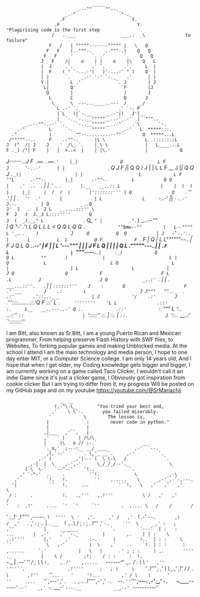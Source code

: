             
                                    _____
                              _.--""     ""--._
                          _.-"                 "-._
                        .F                         Y.
                      .F                             Y.            "Plagirising code is the first step
                     /   ..___                 ___..   \               to failure"
                    F   /   | """""-------""""" |   \   Q
                   F   F    (.-"""-.     .-"""-.)    Q   Q
                  F   F    .'       `. .'       `.    Q   Q
                 J   F    /|    o    | |    o    |\    Q   L
                 |  J     .`.       .' `.       .'.     L  |
                 |  F    ( " `-...-'(   )'-...-' " )    Q  |
                 | |      `.    _.-' '-' `-._    .'      | |
                 Y |        L .'             `. J        | J
                  L|        Q'                 `F        |J
                   Q        |                   |        J
                    L       C                   D       J
                     \      \  ---...____..---  /     _/
                      `L .-' `.               .' `-. P
                       |`L   (|`-.__     __.-'|)   J'|__
                       |  `-._`-..__"""""__..-'_.-'  |  """..
           _..--""-..-' `.    `-..__"""""__..-"    .'\       `-.
        .-"         L     `-._      """""      _.-'   L  *****:::.
      ."            |         ""--.........--""        Q  *****...L
     /"""""--..     F    .-""-.      |\ \               L  ::::::::L
    J  ("  /| J    J   .' _/\_ `.    |_\ \              |   L____...L
    F ._) /"| F    |   |  >..<  |    | |\.'             |            Q
   J-----..._J     F   `.==..==.'    |_|                Q             L
   F              J      '-..-'      | |                `.             Q
  J               F                  |_|                  Q             Q
 /               J                   | |                   L             L
 F           __ J                    |_|                    Q            Q
J           `._\|                    | |                     L            L
F              ""L      .-""-.       |_|       .-""-.         L           Q
Q                |    .'  ..  `.     | |     .'  ..  `.       |.__   __..::
 L               |    |  (  )  |     |_|     |  (  )  |       |':::::::''' |
 Q               Q    `.  ''  .'     | |     `.  ''  .'       |            |
  L               L     `-..-'       |_|       `-..-'         J.-.         |
   Q            _..Q                                         J'  J   .  |  J
    L   __....:::'' \                                        F  J   J  J._J
     L::::''''       Q                                      J  (  _J._,"
      L               `.                                    Q_  `"
      |          ."`.   )                           __...--"" \
      |          Q   "-'                          .'\          L
      Q   L  L    L                              <   Q       ___Q
       L  Q   Q    `.            ""bmw--""        \   L--""""    L
        '_.`.  `.    )            J     Q          Q  Q           |
         J   `-' `-.'.._         |       L          L  L          Q
         F            F `.       F       |          Q  |           L
        L""""""--..._|   F      J        Q           L  Q   ___..--'
        |           F   |       |         L          '---"""       |
        |           |  J        F          L                       Q
        |           |  |       |           Q                        L
        ."""""---.._|  |     `.F            L                       |
         `"""----.___`.|     ._)            Q                       Q
          L          ""       )             |                        L
          |                   Q             L                        L
          Q                    L             |                       |
           L                    L            |                      J
            Q                   Q            F                      F
             L                  .L          J                      J
              Q             _..:' `.        |                      |
               `.    ___...::''.   `.       |                      |
                 `::::::'''    J    :       Q                      F
                .' ___        J    .:        L                    J
               J"""   "".._  .    .:'       .'::...___            |
              J            '/    .:'       J  `.'''::::........:::'Q
             F                 .::'        L    `.     ''''''''    'L
             L               .::'          :.     L__   __..---..-' Q
             :.            .::'            `:.       """             L
              ':.._  _...::''               `::                      |
                `':::::''                     ::.                    |
                                                ::.                  |
                                                   `::.              J
                                                    `'::..__   __..:'
                                                       `'::::::::''





I am Bitt, also known as Sr.Bitt, 
I am a young Puerto Rican and Mexican 
programmer, From helping preserve Flash
History with SWF files, to Websites,
To forking popular games and making
Unblocked media. At the school I attend
I am the main technology and media person,
I hope to one day enter MIT, or a Computer
Science college. I am only 14 years old,
And I hope that when I get older, my
Coding knowledge gets bigger and bigger,
I am currently working on a game called
Taco Clicker, I wouldn't call it an indie 
Game since it's just a clicker game, I 
Obviously got inspiration from cookie clicker
But I am trying to differ from it, my progress
Will be posted on my GitHub page and on my youtube
https://youtube.com/@SrMariachii

                        __ __
                      (,-^\-\_        "You tried your best and,
                     ,'    \ \`-.       you failed miserably.
                    '            \        The lesson is,
                   |              :        never code in python."
                   |        _     |
                  ,|___   ,' `.   |
                  ,'   ` |     | /\/\
                  |     )\   o // ;-.`                 __
                  `._o,'  ;---:_  __/ ____          ,-'  `--.
                   ,(,`--'      `. \,'_ __`.     ,-'         `.
                ,-' (        _,'|---`(  \ \-\   /              `.
            _,-|  |  \    ,-',-'      \_/_/_/--'._               \
           ( \  \-'   `--^--'    '!..             `.              `
         ,' `-^-'  ..    .         '`!.             \           _,-\
       ,'          `!,   !.          `'    ,.....    \      _,-'_,-`-,---.
      '|            `'   !.     ...           '``!,   \   ,'   ,'   ,'    \
     / :     .           !.   .,'''   ,.!'''           \ /   ,'   ,'      /
    '   :  ,!'     ....  `'  `'     `''        .  ,.... \   /    /       /
   '    ; ,!'   ,!'''''      ,-----.           `!  ''''  \ '   ,'.     ,'
  /   ,'  `!              .-'       `--.       ,!         /  ,'   `. ,'
 :   ;         ..         |             `.___  `!     .,..\ /       ;
 :   ;     ..!'''       ,'                   ``-.     `''  \     _,'
:   ;     ,''           |     _______            `.         `---'  |
:   :         ...       |  ,-'    ,' `-._         |        ,.    | |
:    \    ..!''''       |,'     ,'       :-.      |        `!..  | :
:     \   `'             \   ,-'         |  \    ,'    ..    `!. | :
:      :      ,......     `.'            |   \   |      ``.   `' ; ;
 :     | ,.       ''''      ._           |    \ /        ;!;    / :
 :     :  !.                  `-._       | _.--'          ''   /  ;
  \     \ `!.    ,.!'    ,.....   `------^'        .,..       /  :
   \     \ `'   ,''       ''''``.                ,!''''      ;   ;
    \     \    `'                       .!'''                ; ,'
     \     \          ,.,'            ,!'                   / /
      `.    \       ,!''    `''`...    '     '!...        ,' /
        \    \      '            ''     ....   `''   ,---' ,'
         `.   `.        ,...          .!''''      ,-'    ,'
           `-.  `--.    `''`'''     __;---.    ,-'    _,'
              `-.   `-._____,------'       `--'    _,'
                 `-._                         __,-'
                     `---.__            __,--'
                            `----------'
